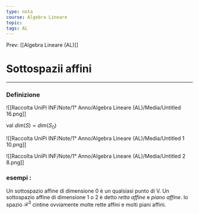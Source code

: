 ```yaml
---
type: nota
course: Algebra Lineare
topic: 
tags: AL
---
```


Prev: [[Algebra Lineare (AL)]]

# Sottospazii affini
---

### Definizione

![[Raccolta UniPi INF/Note/1° Anno/Algebra Lineare (AL)/Media/Untitled 16.png]]

val $dim(S) = dim (S_0)$

![[Raccolta UniPi INF/Note/1° Anno/Algebra Lineare (AL)/Media/Untitled 1 10.png]]

![[Raccolta UniPi INF/Note/1° Anno/Algebra Lineare (AL)/Media/Untitled 2 8.png]]

### esempi :
Un sottospazio affine di dimensione 0 è un qualsiasi punto di V. Un sottospazio affine di dimensione 1 o 2 è detto *retta affine* e *piano affine*. lo spazio $\mathcal{R}^3$ cintine ovviamente molte rette affini e molti piani affini.
